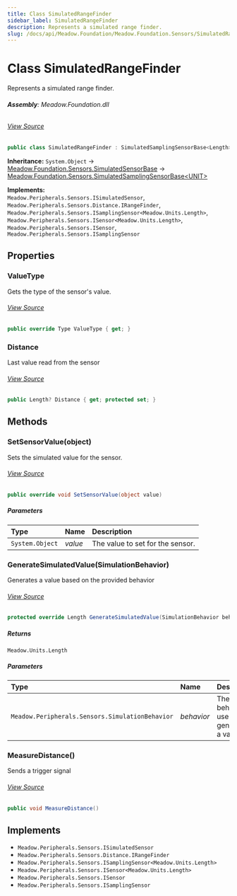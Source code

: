 ```yaml
---
title: Class SimulatedRangeFinder
sidebar_label: SimulatedRangeFinder
description: Represents a simulated range finder.
slug: /docs/api/Meadow.Foundation/Meadow.Foundation.Sensors/SimulatedRangeFinder
---
```

# Class SimulatedRangeFinder
Represents a simulated range finder.

###### **Assembly**: Meadow.Foundation.dll
###### [View Source](https://github.com/WildernessLabs/Meadow.Foundation.git/blob/develop/Source/Meadow.Foundation.Core/Simulation/Sensors/SimulatedRangeFinder.cs#L11)
```csharp title="Declaration"
public class SimulatedRangeFinder : SimulatedSamplingSensorBase<Length>, ISimulatedSensor, IRangeFinder, ISamplingSensor<Length>, ISensor<Length>, ISensor, ISamplingSensor
```
**Inheritance:** `System.Object` -> [Meadow.Foundation.Sensors.SimulatedSensorBase](../Meadow.Foundation.Sensors/SimulatedSensorBase) -> [Meadow.Foundation.Sensors.SimulatedSamplingSensorBase&lt;UNIT&gt;](../Meadow.Foundation.Sensors/SimulatedSamplingSensorBase`UNIT`)

**Implements:**  
`Meadow.Peripherals.Sensors.ISimulatedSensor`, `Meadow.Peripherals.Sensors.Distance.IRangeFinder`, `Meadow.Peripherals.Sensors.ISamplingSensor<Meadow.Units.Length>`, `Meadow.Peripherals.Sensors.ISensor<Meadow.Units.Length>`, `Meadow.Peripherals.Sensors.ISensor`, `Meadow.Peripherals.Sensors.ISamplingSensor`

## Properties
### ValueType
Gets the type of the sensor's value.
###### [View Source](https://github.com/WildernessLabs/Meadow.Foundation.git/blob/develop/Source/Meadow.Foundation.Core/Simulation/Sensors/SimulatedRangeFinder.cs#L17)
```csharp title="Declaration"
public override Type ValueType { get; }
```
### Distance
Last value read from the sensor
###### [View Source](https://github.com/WildernessLabs/Meadow.Foundation.git/blob/develop/Source/Meadow.Foundation.Core/Simulation/Sensors/SimulatedRangeFinder.cs#L20)
```csharp title="Declaration"
public Length? Distance { get; protected set; }
```
## Methods
### SetSensorValue(object)
Sets the simulated value for the sensor.
###### [View Source](https://github.com/WildernessLabs/Meadow.Foundation.git/blob/develop/Source/Meadow.Foundation.Core/Simulation/Sensors/SimulatedRangeFinder.cs#L44)
```csharp title="Declaration"
public override void SetSensorValue(object value)
```

##### Parameters

| Type | Name | Description |
|:--- |:--- |:--- |
| `System.Object` | *value* | The value to set for the sensor. |

### GenerateSimulatedValue(SimulationBehavior)
Generates a value based on the provided behavior
###### [View Source](https://github.com/WildernessLabs/Meadow.Foundation.git/blob/develop/Source/Meadow.Foundation.Core/Simulation/Sensors/SimulatedRangeFinder.cs#L50)
```csharp title="Declaration"
protected override Length GenerateSimulatedValue(SimulationBehavior behavior)
```

##### Returns

`Meadow.Units.Length`

##### Parameters

| Type | Name | Description |
|:--- |:--- |:--- |
| `Meadow.Peripherals.Sensors.SimulationBehavior` | *behavior* | The behavior to use when generating a value |

### MeasureDistance()
Sends a trigger signal
###### [View Source](https://github.com/WildernessLabs/Meadow.Foundation.git/blob/develop/Source/Meadow.Foundation.Core/Simulation/Sensors/SimulatedRangeFinder.cs#L66)
```csharp title="Declaration"
public void MeasureDistance()
```

## Implements

* `Meadow.Peripherals.Sensors.ISimulatedSensor`
* `Meadow.Peripherals.Sensors.Distance.IRangeFinder`
* `Meadow.Peripherals.Sensors.ISamplingSensor<Meadow.Units.Length>`
* `Meadow.Peripherals.Sensors.ISensor<Meadow.Units.Length>`
* `Meadow.Peripherals.Sensors.ISensor`
* `Meadow.Peripherals.Sensors.ISamplingSensor`

